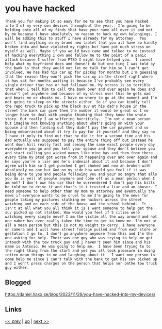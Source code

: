 # you have hacked

    Thank you for making it so easy for me to see that you have hacked
    into 3 of my very own devices throughout the year.  I'm going to be
    holding onto all of my finds that have your name all over it and not
    by me because I have absolutely no reason to hack my own belongings. I
    will be adding this to stuff I have already for my attorney.  You
    won't find anything on my brand new tablet that you all have so kindly
    broken into and have violated my rights but have put much stress on
    myself as well. Maybe if you would have came and talked to me instead
    of hacking everything I own and fallow me to the point of a panic
    attack because I suffer from PTSD I might have helped you.  I cannot
    help what my boyfriend does and doesn't do but one ting I was told by
    the bank is that they would not let me talk for him so I can't get
    involved. He has had his car up for pickup for months but I'm guessing
    that the reason they won't pick the car up in the street right where
    it has sat for months waiting is because I've probably see every
    single driver that has or had fallowed me. My stress is so terrible
    that when I tell him to call the bank over and over again he does and
    doesn't get anywhere and because of my stress over this he gets mad
    and beats me or choaks me. I have no where to go at the moment and I'm
    not going to sleep on the streets either. So if you can kindly tell
    the repo truck to pick up the black suv at his dad's house in the
    street the bank can give them the number it would be great so I no
    longer have to deal with people thinking that they know the whole
    story. But really I am suffering horrificly.  I'm not a mean person
    but imagine not knowing anything about what's going on with your
    spouse and then finding out they didn't pay the car payment and so
    being embarrassed about it try to pay for it yourself and they say no
    I have it only to find out that he did it for a second time and his
    dad actually was supposed to pay the entire thing off but instead he
    went down hill really fast and seeing the same exact people every day
    everywhere you go and you tell your spouse and they don't believe you
    and start calling you wicked names like mine has and then from there
    every time my ptsd got worse from it happening over and over again and
    he says you're a liar and he's indenial about it and because I don't
    agree with him so I get punched I get choked and now an broken with
    absolutely no one but God on my side.how would you feel if it was
    being done to you and people following you and your so angry that alls
    you do is yell at people anymore and come off as a mean person when I
    am not? I don't own his car that he surrendered I don't pay his bills
    he told me to drive it and that's it.i trusted a liar and an abuser. I
    need someone to help other than my mom my attorney and eventually the
    news if everyone wants to be cruel to me I'm going to the news for
    people taking my pictures stalking me naibors across the street
    watching and on each side of the house and the school behind.  It
    isn't at all what you all think it is I want someone to help get the
    suv picked up not stalked. How would you feel if 5 cities were
    watching every single move? I am the victim all the way around and not
    one nabor has ever really taken the time to get to know me. I'm not at
    all a mean person but this is not my weight to carry. I have everyone
    on camera and I will have street footage pulled and from each store or
    gestation I go to. I don't go anywhere anymore from this and I'm the
    one asking for help. Their was one guy who was trying to help me get
    intouch with the tow truck guy and I haven't seen him since and his
    name is Antonio. He was going to help me.  I have been trying to to
    the right thing from the start and yet you all took pleasure in doing
    rotten mean things to me and laughing about it.  I want one person to
    come help me since I can't talk with the bank to get his suv picked up
    and I won't press charges on the person that helps nor onthe tow truck
    guy either.

## Blogged

<https://daniel.haxx.se/blog/2023/11/26/you-have-hacked-into-my-devices/>

## Links

[<< prev](2023-10-03.md) | [up](../) | [next >> ](../)
